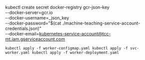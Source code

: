 kubectl create secret docker-registry gcr-json-key \
 --docker-server=gcr.io \
 --docker-username=\_json_key \
 --docker-password="$(cat ./machine-teaching-service-account-credentials.json)" \
 --docker-email=kubernetes-service-account@tcc-mt.iam.gserviceaccount.com

`kubectl apply -f worker-configmap.yaml
kubectl apply -f svc-worker.yaml
kubectl apply -f worker-deployment.yaml`
